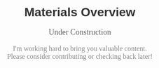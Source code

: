 <div align="center">
  <h1 style="font-family: 'Arial', sans-serif; color: #333;">Materials Overview</h1>
  <p style="font-family: 'Georgia', serif; font-size: 18px; color: #666;">
    🚧 Under Construction 🚧
  </p>
  <p style="font-family: 'Georgia', serif; font-size: 16px; color: #888;">
    I'm working hard to bring you valuable content.<br>
    Please consider contributing or checking back later!
  </p>
</div>
